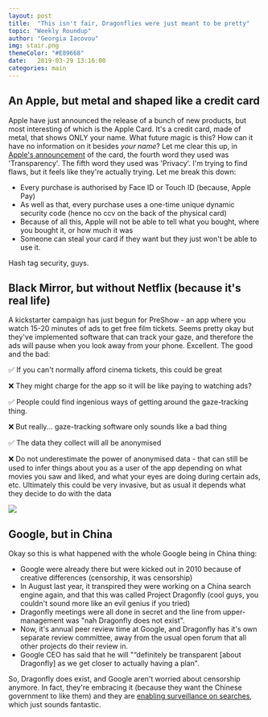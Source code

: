 ```yaml
---
layout: post
title:  "This isn't fair, Dragonflies were just meant to be pretty"
topic: "Weekly Roundup"
author: "Georgia Iacovou"
img: stair.png
themeColor: "#E89668"
date:   2019-03-29 13:16:00
categories: main
---
```


## An Apple, but metal and shaped like a credit card

Apple have just announced the release of a bunch of new products, but most interesting of which is the Apple Card. It's a credit card, made of metal, that shows ONLY your name. What future magic is this? How can it have no information on it besides *your name*? Let me clear this up, in [Apple's announcement](https://www.apple.com/newsroom/2019/03/introducing-apple-card-a-new-kind-of-credit-card-created-by-apple/) of the card, the fourth word they used was 'Transparency'. The fifth word they used was 'Privacy'. I'm trying to find flaws, but it feels like they're actually trying. Let me break this down:

- Every purchase is authorised by Face ID or Touch ID (because, Apple Pay)
- As well as that, every purchase uses a one-time unique dynamic security code (hence no ccv on the back of the physical card)
- Because of all this, Apple will not be able to tell what you bought, where you bought it, or how much it was
- Someone can steal your card if they want but they just won't be able to use it.

Hash tag security, guys.

## Black Mirror, but without Netflix (because it's real life)

A kickstarter campaign has just begun for PreShow - an app where you watch 15-20 minutes of ads to get free film tickets. Seems pretty okay but they've implemented software that can track your gaze, and therefore the ads will pause when you look away from your phone. Excellent. The good and the bad:

✅ If you can't normally afford cinema tickets, this could be great

❌ They might charge for the app so it will be like paying to watching ads?

✅ People could find ingenious ways of getting around the gaze-tracking thing.

❌ But really... gaze-tracking software only sounds like a bad thing

✅ The data they collect will all be anonymised

❌ Do not underestimate the power of anonymised data - that can still be used to infer things about you as a user of the app depending on what movies you saw and liked, and what your eyes are doing during certain ads, etc. Ultimately this could be very invasive, but as usual it depends what they decide to do with the data

![](/images/dragonfly.png)

## Google, but in China

Okay so this is what happened with the whole Google being in China thing:

- Google were already there but were kicked out in 2010 because of creative differences (censorship, it was censorship)
- In August last year, it transpired they were working on a China search engine again, and that this was called Project Dragonfly (cool guys, you couldn't sound more like an evil genius if you tried)
- Dragonfly meetings were all done in secret and the line from upper-management was "nah Dragonfly does not exist".
- Now, it's annual peer review time at Google, and Dragonfly has it's own separate review committee, away from the usual open forum that all other projects do their review in.
- Google CEO has said that he will "“definitely be transparent [about Dragonfly] as we get closer to actually having a plan".

So, Dragonfly does exist, and Google aren't worried about censorship anymore. In fact, they're embracing it (because they want the Chinese government to like them) and they are [enabling surveillance on searches](https://theintercept.com/2018/09/14/google-china-prototype-links-searches-to-phone-numbers/), which just sounds fantastic.